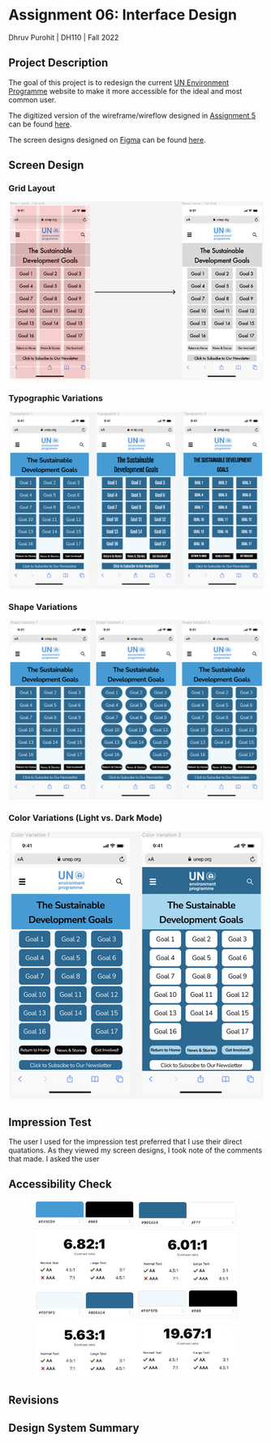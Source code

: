 # Assignment 06: Interface Design

Dhruv Purohit | DH110 | Fall 2022

## Project Description

The goal of this project is to redesign the current [UN Environment Programme](https://www.unep.org) website to make it more accessible for the ideal and most common user.  

The digitized version of the wireframe/wireflow designed in [Assignment 5](https://github.com/dpurohit108/DH110-F22-DHRUVP/blob/main/Assignments/Assignment05.md) can be found [here]().

The screen designs designed on [Figma](https://www.figma.com/) can be found [here](https://www.figma.com/file/HlX4ncn8STQ01Od3mUnfZv/A6%3A-Interface-Design?node-id=0%3A1).

## Screen Design

### Grid Layout
<p align="center">
  <img src="grid.png" alt="Grid Layout" width="500px"/>
</p>

### Typographic Variations
<p align="center">
  <img src="typo.png" alt="Typographic Variations" width="500px"/>
</p>

### Shape Variations
<p align="center">
  <img src="shape.png" alt="Shape Variations" width="500px"/>
</p>

### Color Variations (Light vs. Dark Mode)
<p align="center">
  <img src="color.png" alt="Color Variations" width="500px"/>
</p>

## Impression Test
The user I used for the impression test preferred that I use their direct quatations. As they viewed my screen designs, I took note of the comments that made. I asked the user

## Accessibility Check

<p align="center">
  <img src="access1.png" alt="Color accessibility check" width="200px"/>
  <img src="access2.png" alt="Color accessibility check for body copy" width="200px"/>
  <img src="access3.png" alt="Color accessibility check" width="200px"/>
  <img src="access4.png" alt="Color accessibility check" width="200px"/>
</p>

## Revisions


## Design System Summary
